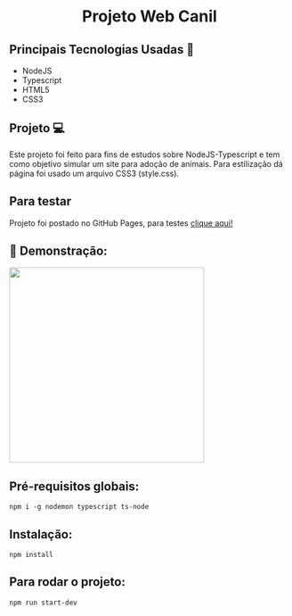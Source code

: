 
<h1 align="center">Projeto Web Canil</h1>

## Principais Tecnologias Usadas 📓
<ul>
    <li>NodeJS</li> 
    <li>Typescript</li> 
    <li>HTML5</li>
    <li>CSS3</li> 
</ul>

## Projeto 💻
Este projeto foi feito para fins de estudos sobre NodeJS-Typescript e tem como objetivo simular um site para adoção de animais. Para estilização dá página foi usado um arquivo CSS3 (style.css).

## Para testar
Projeto foi postado no GitHub Pages, para testes <a href="https://secure-taiga-41348.herokuapp.com/" target="_blank">clique aqui!</a>

## 📖 Demonstração:
<div>
    <img height="350" src="" style="max-width:100%;"/>
</div>

## Pré-requisitos globais:
`npm i -g nodemon typescript ts-node`

## Instalação:
`npm install`

## Para rodar o projeto:
`npm run start-dev`
